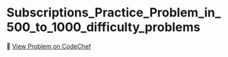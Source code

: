 # Subscriptions_Practice_Problem_in_500_to_1000_difficulty_problems

🔗 [View Problem on CodeChef](https://www.codechef.com/practice/course/logical-problems/DIFF800/problems/SUBSCRIBE_)
